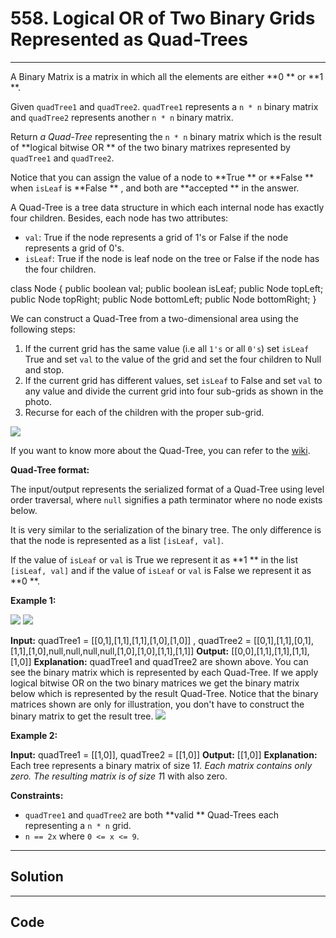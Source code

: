 # 558. Logical OR of Two Binary Grids Represented as Quad-Trees

---

A Binary Matrix is a matrix in which all the elements are either **0 ** or **1 **.

Given `quadTree1` and `quadTree2`. `quadTree1` represents a `n * n` binary matrix and `quadTree2` represents another `n * n` binary matrix.

Return _a Quad-Tree_ representing the `n * n` binary matrix which is the result of **logical bitwise OR ** of the two binary matrixes represented by `quadTree1` and `quadTree2`.

Notice that you can assign the value of a node to **True ** or **False ** when `isLeaf` is **False ** , and both are **accepted ** in the answer.

A Quad-Tree is a tree data structure in which each internal node has exactly four children. Besides, each node has two attributes:

  * `val`: True if the node represents a grid of 1's or False if the node represents a grid of 0's.
  * `isLeaf`: True if the node is leaf node on the tree or False if the node has the four children.




class Node {
    public boolean val;
    public boolean isLeaf;
    public Node topLeft;
    public Node topRight;
    public Node bottomLeft;
    public Node bottomRight;
}

We can construct a Quad-Tree from a two-dimensional area using the following steps:

  1. If the current grid has the same value (i.e all `1's` or all `0's`) set `isLeaf` True and set `val` to the value of the grid and set the four children to Null and stop.
  2. If the current grid has different values, set `isLeaf` to False and set `val` to any value and divide the current grid into four sub-grids as shown in the photo.
  3. Recurse for each of the children with the proper sub-grid.

![](https://assets.leetcode.com/uploads/2020/02/11/new_top.png)

If you want to know more about the Quad-Tree, you can refer to the [wiki](https://en.wikipedia.org/wiki/Quadtree).

**Quad-Tree format:**

The input/output represents the serialized format of a Quad-Tree using level order traversal, where `null` signifies a path terminator where no node exists below.

It is very similar to the serialization of the binary tree. The only difference is that the node is represented as a list `[isLeaf, val]`.

If the value of `isLeaf` or `val` is True we represent it as **1 ** in the list `[isLeaf, val]` and if the value of `isLeaf` or `val` is False we represent it as **0 **.

 

**Example 1:**

![](https://assets.leetcode.com/uploads/2020/02/11/qt1.png) ![](https://assets.leetcode.com/uploads/2020/02/11/qt2.png)


**Input:** quadTree1 = [[0,1],[1,1],[1,1],[1,0],[1,0]]
, quadTree2 = [[0,1],[1,1],[0,1],[1,1],[1,0],null,null,null,null,[1,0],[1,0],[1,1],[1,1]]
**Output:** [[0,0],[1,1],[1,1],[1,1],[1,0]]
**Explanation:** quadTree1 and quadTree2 are shown above. You can see the binary matrix which is represented by each Quad-Tree.
If we apply logical bitwise OR on the two binary matrices we get the binary matrix below which is represented by the result Quad-Tree.
Notice that the binary matrices shown are only for illustration, you don't have to construct the binary matrix to get the result tree.
![](https://assets.leetcode.com/uploads/2020/02/11/qtr.png)


**Example 2:**


**Input:** quadTree1 = [[1,0]], quadTree2 = [[1,0]]
**Output:** [[1,0]]
**Explanation:** Each tree represents a binary matrix of size 1*1. Each matrix contains only zero.
The resulting matrix is of size 1*1 with also zero.


 

**Constraints:**

  * `quadTree1` and `quadTree2` are both **valid ** Quad-Trees each representing a `n * n` grid.
  * `n == 2x` where `0 <= x <= 9`.

---

## Solution



---

## Code
```python


```